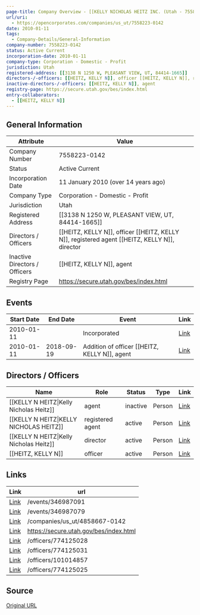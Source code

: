 ```yaml
---
page-title: Company Overview - [[KELLY NICHOLAS HEITZ INC. (Utah - 7558223-0142)]]. (Utah - 7558223-0142)
url/uri:
  - https://opencorporates.com/companies/us_ut/7558223-0142
date: 2010-01-11
tags:
  - Company-Details/General-Information
company-number: 7558223-0142
status: Active Current
incorporation-date: 2010-01-11
company-type: Corporation - Domestic - Profit
jurisdiction: Utah
registered-address: [[3138 N 1250 W, PLEASANT VIEW, UT, 84414-1665]]
directors-/-officers: [[HEITZ, KELLY N]], officer [[HEITZ, KELLY N]], registered agent [[HEITZ, KELLY N]], director
inactive-directors-/-officers: [[HEITZ, KELLY N]], agent
registry-page: https://secure.utah.gov/bes/index.html
entry-collaborators:
  - [[HEITZ, KELLY N]]
---
```


## General Information
| Attribute          | Value                                       |
|--------------------|---------------------------------------------|
| Company Number     | 7558223-0142                                |
| Status             | Active Current                              |
| Incorporation Date | 11 January 2010 (over 14 years ago)         |
| Company Type       | Corporation - Domestic - Profit             |
| Jurisdiction       | Utah                                        |
| Registered Address | [[3138 N 1250 W, PLEASANT VIEW, UT, 84414-1665]] |
| Directors / Officers | [[HEITZ, KELLY N]], officer [[HEITZ, KELLY N]], registered agent [[HEITZ, KELLY N]], director |
| Inactive Directors / Officers | [[HEITZ, KELLY N]], agent                 |
| Registry Page      | https://secure.utah.gov/bes/index.html      |

## Events

| Start Date | End Date   | Event                                                   | Link |
|------------|------------|-------------------------------------------------------|------|
| 2010-01-11 |            | Incorporated                                            | [Link](https://opencorporates.com/events/346987091) |
| 2010-01-11 | 2018-09-19 | Addition of officer [[HEITZ, KELLY N]], agent         | [Link](https://opencorporates.com/events/346987079) |

## Directors / Officers
| Name                 | Role            | Status     | Type        | Link |
|----------------------|-----------------|------------|-------------|------|
| [[KELLY N HEITZ\|Kelly Nicholas Heitz]] | agent           | inactive   | Person      | [Link](https://opencorporates.com/officers/101014857) |
| [[KELLY N HEITZ\|KELLY NICHOLAS HEITZ]] | registered agent | active     | Person      | [Link](https://opencorporates.com/officers/774125025) |
| [[KELLY N HEITZ\|Kelly Nicholas Heitz]] | director        | active     | Person      | [Link](https://opencorporates.com/officers/774125028) |
| [[HEITZ, KELLY N]] | officer         | active     | Person      | [Link](https://opencorporates.com/officers/774125031) |

## Links
| Link   | url                            
|--------|--------------------------------|
| [Link](/events/346987091) |/events/346987091             |
| [Link](/events/346987079) |/events/346987079             |
| [Link](/companies/us_ut/4858667-0142) |/companies/us_ut/4858667-0142 |
| [Link](https://secure.utah.gov/bes/index.html) |https://secure.utah.gov/bes/index.html|
| [Link](/officers/774125028) |/officers/774125028           |
| [Link](/officers/774125031) |/officers/774125031           |
| [Link](/officers/101014857) |/officers/101014857           |
| [Link](/officers/774125025) |/officers/774125025           |

## Source
[Original URL](https://opencorporates.com/companies/us_ut/7558223-0142)
